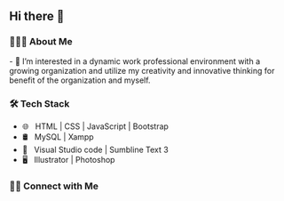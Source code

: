 
<h2> Hi there 👋 </h2>


<h3> 👨🏻‍💻 About Me </h3>
- 🔭 I’m interested in a dynamic work professional environment with a growing organization and utilize my creativity and innovative thinking for benefit of the organization and myself.

<h3>🛠 Tech Stack</h3>

- 🌐 &nbsp; HTML | CSS | JavaScript | Bootstrap
- 🛢 &nbsp; MySQL | Xampp
- 🔧 &nbsp; Visual Studio code | Sumbline Text 3
- 🖥 &nbsp; Illustrator | Photoshop 

<h3> 🤝🏻 Connect with Me </h3>
